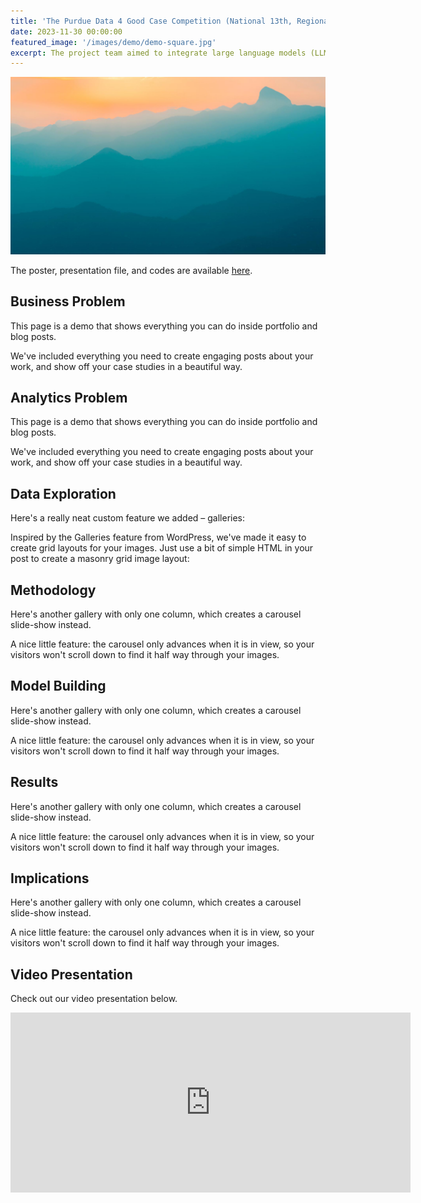 ```yaml
---
title: 'The Purdue Data 4 Good Case Competition (National 13th, Regional 5th Place)'
date: 2023-11-30 00:00:00
featured_image: '/images/demo/demo-square.jpg'
excerpt: The project team aimed to integrate large language models (LLMs) like GPT and Llama 2 into healthcare. Our focus was on automating medical documentation to free healthcare professionals from administrative tasks and allow them to concentrate more on patient care. We placed 12th in the Kaggle competition with a Word Error Rate of 0.64242. In the final leaderboard of the case competition, we placed 13th in national, 5th in regional, and 2nd in our cohort.
---
```


![](/images/demo/demo-landscape.jpg)

The poster, presentation file, and codes are available [here](https://qrco.de/bevxN8).


## Business Problem

This page is a demo that shows everything you can do inside portfolio and blog posts.

We've included everything you need to create engaging posts about your work, and show off your case studies in a beautiful way.


## Analytics Problem

This page is a demo that shows everything you can do inside portfolio and blog posts.

We've included everything you need to create engaging posts about your work, and show off your case studies in a beautiful way.


## Data Exploration

Here's a really neat custom feature we added – galleries:


Inspired by the Galleries feature from WordPress, we've made it easy to create grid layouts for your images. Just use a bit of simple HTML in your post to create a masonry grid image layout:

## Methodology

Here's another gallery with only one column, which creates a carousel slide-show instead.

A nice little feature: the carousel only advances when it is in view, so your visitors won't scroll down to find it half way through your images.


## Model Building

Here's another gallery with only one column, which creates a carousel slide-show instead.

A nice little feature: the carousel only advances when it is in view, so your visitors won't scroll down to find it half way through your images.


## Results

Here's another gallery with only one column, which creates a carousel slide-show instead.

A nice little feature: the carousel only advances when it is in view, so your visitors won't scroll down to find it half way through your images.


## Implications

Here's another gallery with only one column, which creates a carousel slide-show instead.

A nice little feature: the carousel only advances when it is in view, so your visitors won't scroll down to find it half way through your images.


## Video Presentation

Check out our video presentation below.

<iframe src="https://youtu.be/_vCb8h40J9s?si=k2Wf8OiHJ6bsGFYC" width="640" height="288" frameborder="0" webkitallowfullscreen mozallowfullscreen allowfullscreen></iframe>
